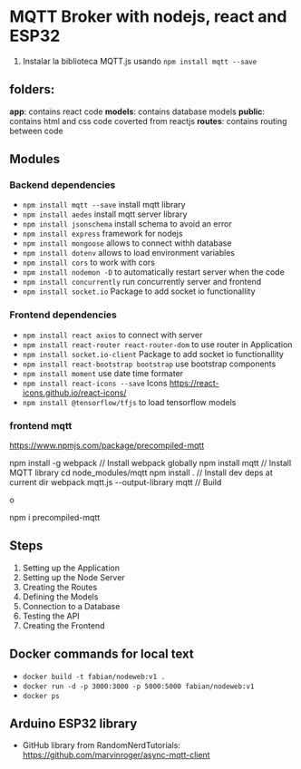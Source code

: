 # MQTT Broker with nodejs, react and ESP32

1. Instalar la biblioteca MQTT.js usando `npm install mqtt --save`

## folders:

**app**: contains react code
**models**: contains database models
**public**: contains html and css code coverted from reactjs
**routes**: contains routing between code

## Modules

### Backend dependencies

-   `npm install mqtt --save` install mqtt library
-   `npm install aedes` install mqtt server library
-   `npm install jsonschema` install schema to avoid an error
-   `npm install express` framework for nodejs
-   `npm install mongoose` allows to connect withh database
-   `npm install dotenv` allows to load environment variables
-   `npm install cors` to work with cors
-   `npm install nodemon -D` to automatically restart server when the code
-   `npm install concurrently` run concurrently server and frontend
-   `npm install socket.io` Package to add socket io functionallity

### Frontend dependencies

-   `npm install react axios` to connect with server
-   `npm install react-router react-router-dom` to use router in Application
-   `npm install socket.io-client` Package to add socket io functionallity
-   `npm install react-bootstrap bootstrap` use bootstrap components
-   `npm install moment` use date time formater
-   `npm install react-icons --save` Icons https://react-icons.github.io/react-icons/
-   `npm install @tensorflow/tfjs` to load tensorflow models

### frontend mqtt 

https://www.npmjs.com/package/precompiled-mqtt

npm install -g webpack                    // Install webpack globally
npm install mqtt                          // Install MQTT library
cd node_modules/mqtt
npm install .                             // Install dev deps at current dir
webpack mqtt.js --output-library mqtt     // Build

o

npm i precompiled-mqtt

## Steps

1. Setting up the Application
2. Setting up the Node Server
3. Creating the Routes
4. Defining the Models
5. Connection to a Database
6. Testing the API
7. Creating the Frontend

## Docker commands for local text

-   `docker build -t fabian/nodeweb:v1 .`
-   `docker run -d -p 3000:3000 -p 5000:5000 fabian/nodeweb:v1`
-   `docker ps`

## Arduino ESP32 library

- GitHub library from RandomNerdTutorials: https://github.com/marvinroger/async-mqtt-client
